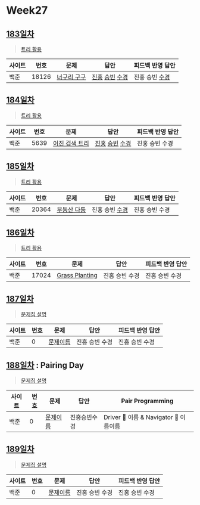 # Week27

## [183일차](Day183)

> [트리 활용](https://www.acmicpc.net/group/workbook/view/9797/34613)

| 사이트 | 번호  | 문제                                                 | 답안           | 피드백 반영 답안 |
| ------ | ----- | ---------------------------------------------------- | -------------- | ---------------- |
| 백준   | 18126 | [너구리 구구](https://www.acmicpc.net/problem/18126) | [진홍](Day183/bj18126_kjh.java) [승빈](Day183/bj18126_wsb.java) [수경](Day183/bj18126_hsk.js) | 진홍 승빈 [수경](Day183/bj18126_hsk.js)   |

## [184일차](Day184)

> [트리 활용](https://www.acmicpc.net/group/workbook/view/9797/34649)

| 사이트 | 번호 | 문제                 | 답안           | 피드백 반영 답안 |
| ------ | ---- | -------------------- | -------------- | ---------------- 
| 백준   | 5639    | [이진 검색 트리](https://www.acmicpc.net/problem/5639) | [진홍](Day184/bj5639_kjh.java) [승빈](Day184/bj5639_wsb.java) [수경](Day184/bj5639_hsk.js) | 진홍 승빈 수경   |

## [185일차](Day185)

> [트리 활용](https://www.acmicpc.net/group/workbook/view/9797/34725)

| 사이트 | 번호 | 문제                 | 답안           | 피드백 반영 답안 |
| ------ | ---- | -------------------- | -------------- | ---------------- |
| 백준   | 20364 | [부동산 다툼](https://www.acmicpc.net/problem/20364) | 진홍 승빈 [수경](Day185/bj20364_hsk.js) | 진홍 승빈 수경   |

## [186일차](Day186)

> [트리 활용](https://www.acmicpc.net/group/workbook/view/9797/34731)

| 사이트 | 번호 | 문제                 | 답안           | 피드백 반영 답안 |
| ------ | ---- | -------------------- | -------------- | ---------------- |
| 백준   | 17024 | [Grass Planting](https://www.acmicpc.net/problem/17024) | 진홍 승빈 수경 | 진홍 승빈 수경   |

## [187일차](Day187)

> [문제집 설명](문제집링크)

| 사이트 | 번호 | 문제                 | 답안           | 피드백 반영 답안 |
| ------ | ---- | -------------------- | -------------- | ---------------- |
| 백준   | 0    | [문제이름](문제링크) | 진홍 승빈 수경 | 진홍 승빈 수경   |

## [188일차](Day188) : Pairing Day

> [문제집 설명](문제집링크)

| 사이트 | 번호 | 문제                 | 답안         | Pair Programming                       |
| ------ | ---- | -------------------- | ------------ | -------------------------------------- |
| 백준   | 0    | [문제이름](문제링크) | 진홍승빈수경 | Driver 🚗 이름 & Navigator 🧭 이름이름 |

## [189일차](Day189)

> [문제집 설명](문제집링크)

| 사이트 | 번호 | 문제                 | 답안           | 피드백 반영 답안 |
| ------ | ---- | -------------------- | -------------- | ---------------- |
| 백준   | 0    | [문제이름](문제링크) | 진홍 승빈 수경 | 진홍 승빈 수경   |
